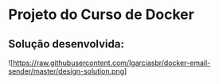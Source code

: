 # Projeto do Curso de Docker

## Solução desenvolvida:

![https://raw.githubusercontent.com/lgarciasbr/docker-email-sender/master/design-solution.png]
